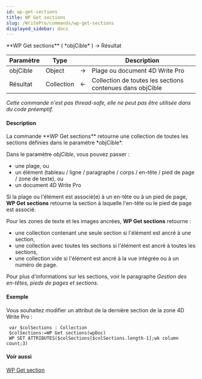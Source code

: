 ```yaml
---
id: wp-get-sections
title: WP Get sections
slug: /WritePro/commands/wp-get-sections
displayed_sidebar: docs
---
```


<!--REF #_command_.WP Get sections.Syntax-->**WP Get sections** ( *objCible* ) -> Résultat<!-- END REF-->
<!--REF #_command_.WP Get sections.Params-->
| Paramètre | Type |  | Description |
| --- | --- | --- | --- |
| objCible | Object | &#8594;  | Plage ou document 4D Write Pro |
| Résultat | Collection | &#8592; | Collection de toutes les sections contenues dans objCible |

<!-- END REF-->

*Cette commande n'est pas thread-safe, elle ne peut pas être utilisée dans du code préemptif.*


#### Description 

<!--REF #_command_.WP Get sections.Summary-->La commande **WP Get sections** retourne une collection de toutes les sections définies dans le paramètre *objCible*.<!-- END REF-->

Dans le paramètre *objCible*, vous pouvez passer :

* une plage, ou
* un élément (tableau / ligne / paragraphe / corps / en-tête / pied de page / zone de texte), ou
* un document 4D Write Pro

Si la plage ou l'élément est associé(e) à un en-tête ou à un pied de page, **WP Get sections** retourne la section à laquelle l'en-tête ou le pied de page est associé. 

Pour les zones de texte et les images ancrées, **WP Get sections** retourne : 

* une collection contenant une seule section si l'élément est ancré à une section,
* une collection avec toutes les sections si l'élément est ancré à toutes les sections,
* une collection vide si l'élément est ancré à la vue intégrée ou à un numéro de page.

Pour plus d'informations sur les sections, voir le paragraphe *Gestion des en-têtes, pieds de pages et sections*.

#### Exemple 

Vous souhaitez modifier un attribut de la dernière section de la zone 4D Write Pro :

```4d
 var $colSections : Collection
 $colSections:=WP Get sections(wpDoc)
 WP SET ATTRIBUTES($colSections[$colSections.length-1];wk column count;3)
```

#### Voir aussi 

[WP Get section](wp-get-section.md)  